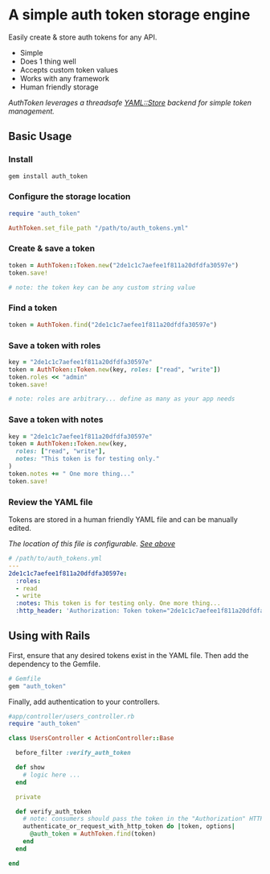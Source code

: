 # A simple auth token storage engine

Easily create & store auth tokens for any API.

* Simple
* Does 1 thing well
* Accepts custom token values
* Works with any framework
* Human friendly storage

*AuthToken leverages a threadsafe [YAML::Store](http://ruby-doc.org/stdlib-2.1.0/libdoc/yaml/rdoc/YAML/Store.html)
backend for simple token management.*

## Basic Usage

### Install

```sh
gem install auth_token
```

### Configure the storage location

```ruby
require "auth_token"

AuthToken.set_file_path "/path/to/auth_tokens.yml"
```

### Create & save a token

```ruby
token = AuthToken::Token.new("2de1c1c7aefee1f811a20dfdfa30597e")
token.save!

# note: the token key can be any custom string value
```

### Find a token

```ruby
token = AuthToken.find("2de1c1c7aefee1f811a20dfdfa30597e")
```

### Save a token with roles

```ruby
key = "2de1c1c7aefee1f811a20dfdfa30597e"
token = AuthToken::Token.new(key, roles: ["read", "write"])
token.roles << "admin"
token.save!

# note: roles are arbitrary... define as many as your app needs
```

### Save a token with notes

```ruby
key = "2de1c1c7aefee1f811a20dfdfa30597e"
token = AuthToken::Token.new(key,
  roles: ["read", "write"],
  notes: "This token is for testing only."
)
token.notes += " One more thing..."
token.save!
```

### Review the YAML file

Tokens are stored in a human friendly YAML file and can be manually edited.

*The location of this file is configurable. [See above](#configure-the-storage-location)*

```yaml
# /path/to/auth_tokens.yml
---
2de1c1c7aefee1f811a20dfdfa30597e:
  :roles:
  - read
  - write
  :notes: This token is for testing only. One more thing...
  :http_header: 'Authorization: Token token="2de1c1c7aefee1f811a20dfdfa30597e"'
```

## Using with Rails

First, ensure that any desired tokens exist in the YAML file.
Then add the dependency to the Gemfile.

```ruby
# Gemfile
gem "auth_token"
```

Finally, add authentication to your controllers.

```ruby
#app/controller/users_controller.rb
require "auth_token"

class UsersController < ActionController::Base

  before_filter :verify_auth_token

  def show
    # logic here ...
  end

  private

  def verify_auth_token
    # note: consumers should pass the token in the "Authorization" HTTP header
    authenticate_or_request_with_http_token do |token, options|
      @auth_token = AuthToken.find(token)
    end
  end

end
```


